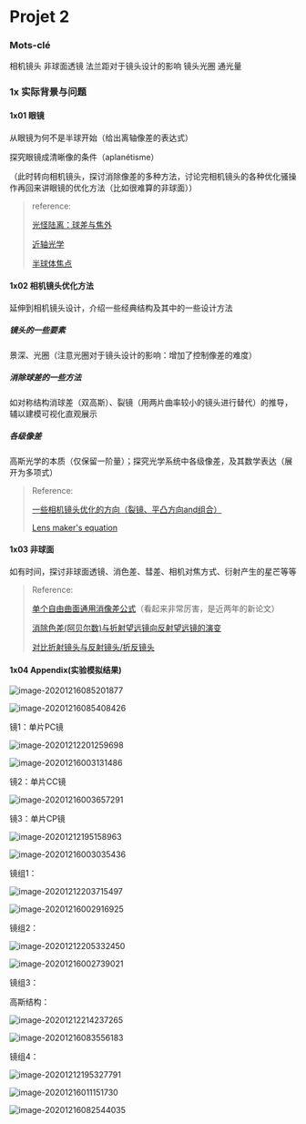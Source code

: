 # Projet 2

### Mots-clé

相机镜头 非球面透镜 法兰距对于镜头设计的影响 镜头光圈 通光量

### 1x 实际背景与问题

#### 1x01 眼镜

从眼镜为何不是半球开始（给出离轴像差的表达式）

探究眼镜成清晰像的条件（aplanétisme）

（此时转向相机镜头，探讨消除像差的多种方法，讨论完相机镜头的各种优化骚操作再回来讲眼镜的优化方法（比如很难算的非球面））

>  reference: 
>
> [光怪陆离：球差与焦外](https://zhuanlan.zhihu.com/p/73397254)
>
> [近轴光学](https://zhuanlan.zhihu.com/p/27398202)
>
> [半球体焦点](https://www.zhihu.com/question/26552292/answer/33192992)

#### 1x02 相机镜头优化方法

延伸到相机镜头设计，介绍一些经典结构及其中的一些设计方法

##### 镜头的一些要素

景深、光圈（注意光圈对于镜头设计的影响：增加了控制像差的难度）

##### 消除球差的一些方法

如对称结构消球差（双高斯）、裂镜（用两片曲率较小的镜头进行替代）的推导，辅以建模可视化直观展示

##### 各级像差

高斯光学的本质（仅保留一阶量）；探究光学系统中各级像差，及其数学表达（展开为多项式）

> Reference:
>
> [一些相机镜头优化的方向（裂镜、平凸方向and组合）](https://zhuanlan.zhihu.com/p/77639428)
>
> [Lens maker's equation](https://www.wikiwand.com/en/Lens#/Lensmaker's_equation)



#### 1x03 非球面

如有时间，探讨非球面透镜、消色差、彗差、相机对焦方式、衍射产生的星芒等等

> Reference:
>
> [单个自由曲面通用消像差公式](https://www.osapublishing.org/josaa/fulltext.cfm?uri=josaa-37-1-149&id=424656)（看起来非常厉害，是近两年的新论文）
>
> [消除色差(阿贝尔数)与折射望远镜向反射望远镜的演变](https://zhuanlan.zhihu.com/p/78390142)
>
> [对比折射镜头与反射镜头/折反镜头](https://www.zhihu.com/question/24491279)





#### 1x04 Appendix(实验模拟结果)

![image-20201216085201877](D:\1.Projects\Projet-2-Lens\README.assets\image-20201216085201877.png)

![image-20201216085408426](D:\1.Projects\Projet-2-Lens\README.assets\image-20201216085408426.png)

镜1：单片PC镜

![image-20201212201259698](D:\1.Projects\Projet-2-Lens\README.assets\image-20201212201259698.png)

![image-20201216003131486](D:\1.Projects\Projet-2-Lens\README.assets\image-20201216003131486.png)

镜2：单片CC镜

![image-20201216003657291](D:\1.Projects\Projet-2-Lens\README.assets\image-20201216003657291.png)

镜3：单片CP镜

![image-20201212195158963](D:\1.Projects\Projet-2-Lens\README.assets\image-20201212195158963.png)

![image-20201216003035436](D:\1.Projects\Projet-2-Lens\README.assets\image-20201216003035436.png)

镜组1：

![image-20201212203715497](D:\1.Projects\Projet-2-Lens\README.assets\image-20201212203715497.png)

![image-20201216002916925](D:\1.Projects\Projet-2-Lens\README.assets\image-20201216002916925.png)

镜组2：

![image-20201212205332450](D:\1.Projects\Projet-2-Lens\README.assets\image-20201212205332450.png)

![image-20201216002739021](D:\1.Projects\Projet-2-Lens\README.assets\image-20201216002739021.png)

镜组3：



高斯结构：

![image-20201212214237265](D:\1.Projects\Projet-2-Lens\README.assets\image-20201212214237265.png)

![image-20201216083556183](D:\1.Projects\Projet-2-Lens\README.assets\image-20201216083556183.png)

镜组4：

![image-20201212195327791](D:\1.Projects\Projet-2-Lens\README.assets\image-20201212195327791.png)

![image-20201216011151730](D:\1.Projects\Projet-2-Lens\README.assets\image-20201216011151730.png)

![image-20201216082544035](D:\1.Projects\Projet-2-Lens\README.assets\image-20201216082544035.png)